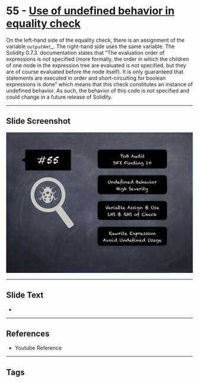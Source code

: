 
# 55 - [Use of undefined behavior in equality check](./Use%20of%20undefined%20behavior%20in%20equality%20check.md)

 On the left-hand side of the equality check, there is an assignment of the variable `outputAmt`_. The right-hand side uses the same variable. The Solidity 0.7.3. documentation states that “The evaluation order of expressions is not specified (more formally, the order in which the children of one node in the expression tree are evaluated is not specified, but they are of course evaluated before the node itself). It is only guaranteed that statements are executed in order and short-circuiting for boolean expressions is done” which means that this check constitutes an instance of undefined behavior. As such, the behavior of this code is not specified and could change in a future release of Solidity.


___
## Slide Screenshot
![055.png](../../images/7.%20Audit%20Findings%20101/055.png)
___
## Slide Text
- 
___
## References
- Youtube Reference
___
## Tags
